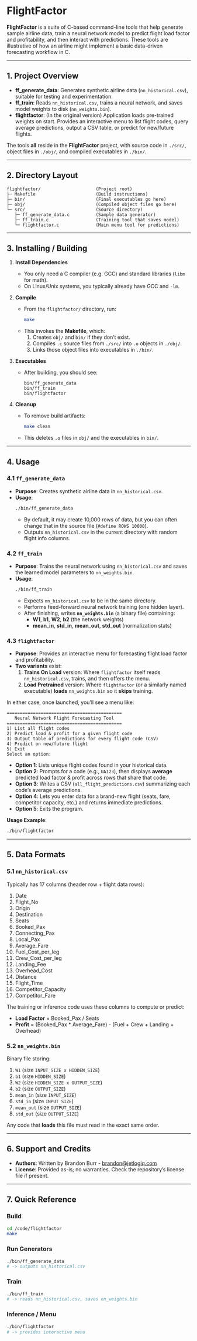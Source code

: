 # **FlightFactor**

**FlightFactor** is a suite of C-based command-line tools that help generate sample airline data, train a neural network model to predict flight load factor and profitability, and then interact with predictions. These tools are illustrative of how an airline might implement a basic data-driven forecasting workflow in C.

---

## **1. Project Overview**

- **ff_generate_data**: Generates synthetic airline data (`nn_historical.csv`), suitable for testing and experimentation.  
- **ff_train**: Reads `nn_historical.csv`, trains a neural network, and saves model weights to disk (`nn_weights.bin`).  
- **flightfactor**: (In the original version) Application loads pre-trained weights on start. Provides an interactive menu to list flight codes, query average predictions, output a CSV table, or predict for new/future flights.

The tools **all** reside in the **FlightFactor** project, with source code in `./src/`, object files in `./obj/`, and compiled executables in `./bin/`.

---

## **2. Directory Layout**

```
flightfactor/                     (Project root)
├─ Makefile                       (Build instructions)
├─ bin/                           (Final executables go here)
├─ obj/                           (Compiled object files go here)
└─ src/                           (Source directory)
   ├─ ff_generate_data.c          (Sample data generator)
   ├─ ff_train.c                  (Training tool that saves model)
   └─ flightfactor.c              (Main menu tool for predictions)
```

---

## **3. Installing / Building**

1. **Install Dependencies**  
   - You only need a C compiler (e.g. GCC) and standard libraries (`libm` for math).  
   - On Linux/Unix systems, you typically already have GCC and `-lm`.

2. **Compile**  
   - From the `flightfactor/` directory, run:
     ```bash
     make
     ```
   - This invokes the **Makefile**, which:
     1. Creates `obj/` and `bin/` if they don’t exist.  
     2. Compiles `.c` source files from `./src/` into `.o` objects in `./obj/`.  
     3. Links those object files into executables in `./bin/`.

3. **Executables**  
   - After building, you should see:
     ```
     bin/ff_generate_data
     bin/ff_train
     bin/flightfactor
     ```

4. **Cleanup**  
   - To remove build artifacts:
     ```bash
     make clean
     ```
   - This deletes `.o` files in `obj/` and the executables in `bin/`.

---

## **4. Usage**

### **4.1 `ff_generate_data`**

- **Purpose**: Creates synthetic airline data in `nn_historical.csv`.  
- **Usage**:
  ```bash
  ./bin/ff_generate_data
  ```
  - By default, it may create 10,000 rows of data, but you can often change that in the source file (`#define ROWS 10000`).  
  - Outputs `nn_historical.csv` in the current directory with random flight info columns.

### **4.2 `ff_train`**

- **Purpose**: Trains the neural network using `nn_historical.csv` and saves the learned model parameters to `nn_weights.bin`.  
- **Usage**:
  ```bash
  ./bin/ff_train
  ```
  - Expects `nn_historical.csv` to be in the same directory.  
  - Performs feed-forward neural network training (one hidden layer).  
  - After finishing, writes **`nn_weights.bin`** (a binary file) containing:
    - **W1**, **b1**, **W2**, **b2** (the network weights)  
    - **mean_in**, **std_in**, **mean_out**, **std_out** (normalization stats)

### **4.3 `flightfactor`**

- **Purpose**: Provides an interactive menu for forecasting flight load factor and profitability.  
- **Two variants** exist:
  1. **Trains On Load** version: Where `flightfactor` itself reads `nn_historical.csv`, trains, and then offers the menu.  
  2. **Load Pretrained** version: Where `flightfactor` (or a similarly named executable) **loads** `nn_weights.bin` so it **skips** training.  

In either case, once launched, you’ll see a menu like:

```
============================================
   Neural Network Flight Forecasting Tool
============================================
1) List all flight codes
2) Predict load & profit for a given flight code
3) Output table of predictions for every flight code (CSV)
4) Predict on new/future flight
5) Exit
Select an option:
```

- **Option 1**: Lists unique flight codes found in your historical data.  
- **Option 2**: Prompts for a code (e.g., `UA123`), then displays **average** predicted load factor & profit across rows that share that code.  
- **Option 3**: Writes a CSV (`all_flight_predictions.csv`) summarizing each code’s average predictions.  
- **Option 4**: Lets you enter data for a brand-new flight (seats, fare, competitor capacity, etc.) and returns immediate predictions.  
- **Option 5**: Exits the program.

**Usage Example**:
```bash
./bin/flightfactor
```

---

## **5. Data Formats**

### **5.1 `nn_historical.csv`**  
Typically has 17 columns (header row + flight data rows):

1. Date  
2. Flight_No  
3. Origin  
4. Destination  
5. Seats  
6. Booked_Pax  
7. Connecting_Pax  
8. Local_Pax  
9. Average_Fare  
10. Fuel_Cost_per_leg  
11. Crew_Cost_per_leg  
12. Landing_Fee  
13. Overhead_Cost  
14. Distance  
15. Flight_Time  
16. Competitor_Capacity  
17. Competitor_Fare  

The training or inference code uses these columns to compute or predict:

- **Load Factor** = Booked_Pax / Seats  
- **Profit** = (Booked_Pax * Average_Fare) - (Fuel + Crew + Landing + Overhead)

### **5.2 `nn_weights.bin`**  
Binary file storing:

1. `W1` (size `INPUT_SIZE x HIDDEN_SIZE`)  
2. `b1` (size `HIDDEN_SIZE`)  
3. `W2` (size `HIDDEN_SIZE x OUTPUT_SIZE`)  
4. `b2` (size `OUTPUT_SIZE`)  
5. `mean_in` (size `INPUT_SIZE`)  
6. `std_in` (size `INPUT_SIZE`)  
7. `mean_out` (size `OUTPUT_SIZE`)  
8. `std_out` (size `OUTPUT_SIZE`)

Any code that **loads** this file must read in the exact same order.


---

## **6. Support and Credits**

- **Authors**: Written by Brandon Burr - brandon@jetlogiq.com
- **License**: Provided as-is; no warranties. Check the repository’s license file if present.

---

## **7. Quick Reference**

### **Build**

```bash
cd /code/flightfactor
make
```

### **Run Generators**

```bash
./bin/ff_generate_data
# -> outputs nn_historical.csv
```

### **Train**

```bash
./bin/ff_train
# -> reads nn_historical.csv, saves nn_weights.bin
```

### **Inference / Menu**

```bash
./bin/flightfactor
# -> provides interactive menu
```
